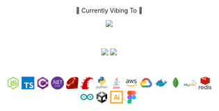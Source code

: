 

<!--
**JinBean/JinBean** is a ✨ _special_ ✨ repository because its `README.md` (this file) appears on your GitHub profile.

Here are some ideas to get you started:

- 🔭 I’m currently working on ...
- 🌱 I’m currently learning ...
- 👯 I’m looking to collaborate on ...
- 🤔 I’m looking for help with ...
- 💬 Ask me about ...
- 📫 How to reach me: ...
- 😄 Pronouns: ...
- ⚡ Fun fact: ...
-->

<div align="center">
  <h2></h2>
  </br>
  <p>🎵 Currently Vibing To 🎵</p>
  <img height=120 src="https://novatorem-g3xk1mdn2-jinbean.vercel.app/api/spotify/?background_color=242533&border_color=ffffff"/>
</div>



<div align="center">
  <h2></h2>
  </br>
  <span float="left">
    <img height="180" src="https://github-readme-stats.vercel.app/api/top-langs/?username=JinBean&theme=radical&count_private=true&langs_count=8&layout=compact&hide=c%2B%2B,SCSS,Tcl,CSS,HTML,Powershell&exclude_repo=Unity-Bluetooth-IOS"/>
  </span>
  <span float="right">
    <img height="180" src="https://github-readme-stats.vercel.app/api?username=JinBean&theme=radical&show_icons=true&include_all_commits=true&count_private=true&custom_title=Github%20Stats&hide=contribs" />
  </span>
</div>

</br>




<h2></h2>
<p align="center">
<img src="https://raw.githubusercontent.com/devicons/devicon/master/icons/nodejs/nodejs-original.svg" alt="angular-js" width="30" height="30" />
<img src="https://raw.githubusercontent.com/devicons/devicon/master/icons/typescript/typescript-original.svg" alt="typescript" width="30" height="30" />
<img src="https://raw.githubusercontent.com/devicons/devicon/master/icons/csharp/csharp-original.svg" alt="bootstrap" width="30" height="30" />
<img src="https://raw.githubusercontent.com/devicons/devicon/master/icons/dotnetcore/dotnetcore-original.svg" alt=".NET" width="30" height="30" />
<img src="https://raw.githubusercontent.com/devicons/devicon/master/icons/ruby/ruby-original.svg" alt="travis" width="30" height="30" />
<img src="https://raw.githubusercontent.com/devicons/devicon/master/icons/rails/rails-plain.svg" alt="travis" width="30" height="30" />
<img src="https://raw.githubusercontent.com/devicons/devicon/master/icons/python/python-original-wordmark.svg" alt="python" width="30" height="30" />
<img src="https://raw.githubusercontent.com/devicons/devicon/master/icons/java/java-original-wordmark.svg" alt="java" width="30" height="30" />
<img src="https://raw.githubusercontent.com/github/explore/80688e429a7d4ef2fca1e82350fe8e3517d3494d/topics/aws/aws.png" alt="aws" width="30" height="30" />
<img src="https://raw.githubusercontent.com/devicons/devicon/master/icons/googlecloud/googlecloud-original.svg" alt="Docker" width="30" height="30" />
<img src="https://raw.githubusercontent.com/devicons/devicon/master/icons/docker/docker-original.svg" alt="Docker" width="30" height="30" />
<img src="https://raw.githubusercontent.com/devicons/devicon/master/icons/mongodb/mongodb-original.svg" alt="mongodb" width="30" height="30" />
<img src="https://raw.githubusercontent.com/devicons/devicon/master/icons/mysql/mysql-original-wordmark.svg" alt="mysql" width="30" height="30" />
<img src="https://raw.githubusercontent.com/devicons/devicon/master/icons/redis/redis-original-wordmark.svg" alt="redis" width="30" height="30" />
<img src="https://raw.githubusercontent.com/devicons/devicon/master/icons/arduino/arduino-original.svg" alt="vue" width="30" height="30" />
<img src="https://raw.githubusercontent.com/devicons/devicon/master/icons/unity/unity-original.svg" alt="vue" width="30" height="30" />
<img src="https://raw.githubusercontent.com/devicons/devicon/master/icons/illustrator/illustrator-line.svg" alt="heroku" width="30" height="30" />
<img src="https://raw.githubusercontent.com/devicons/devicon/master/icons/figma/figma-original.svg" alt="travis" width="30" height="30" />
</p>
